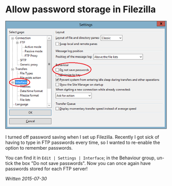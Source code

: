 # Allow password storage in Filezilla

![Save passwords in Filezilla](./posts/filezilla/allow-password-save.png)

I turned off password saving when I set up Filezilla. Recently I got sick of having to type in FTP passwords every time, so I wanted to re-enable the option to remember passwords.

You can find it in `Edit | Settings | Interface`; in the Behaviour group, un-tick the box "Do not save passwords". Now you can once again have passwords stored for each FTP server!

*Written 2015-07-30*